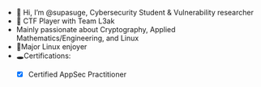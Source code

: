 - 👋 Hi, I’m @supasuge, Cybersecurity Student & Vulnerability researcher
- 🎌 CTF Player with Team L3ak
- Mainly passionate about Cryptography, Applied Mathematics/Engineering, and Linux
- 🐧Major Linux enjoyer
- 🕳Certifications:
  - [x] Certified AppSec Practitioner
  



<!---
supasuge/supasuge is a ✨ special ✨ repository because its `README.md` (this file) appears on your GitHub profile.
You can click the Preview link to take a look at your changes.
--->
